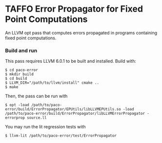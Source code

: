 # TAFFO Error Propagator for Fixed Point Computations

An LLVM opt pass that computes errors propagated in programs containing fixed point computations.

### Build and run

This pass requires LLVM 6.0.1 to be built and installed.
Build with:
```
$ cd paco-error
$ mkdir build
$ cd build
$ LLVM_DIR="/path/to/llvm/install" cmake ..
$ make
```

Then, the pass can be run with
```
$ opt -load /path/to/paco-error/build/ErrorPropagator/EPUtils/libLLVMEPUtils.so -load /path/to/paco-error/build/ErrorPropagator/libLLVMErrorPropagator -errorprop source.ll
```

You may run the lit regression tests with
```
$ llvm-lit /path/to/paco-error/test/ErrorPropagator
```
